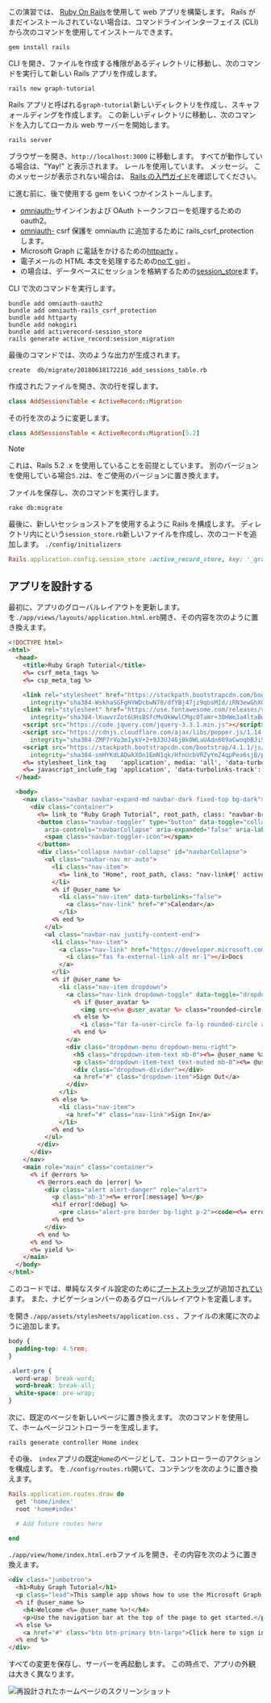<!-- markdownlint-disable MD002 MD041 -->

この演習では、 [Ruby On Rails](https://rubyonrails.org/)を使用して web アプリを構築します。 Rails がまだインストールされていない場合は、コマンドラインインターフェイス (CLI) から次のコマンドを使用してインストールできます。

```Shell
gem install rails
```

CLI を開き、ファイルを作成する権限があるディレクトリに移動し、次のコマンドを実行して新しい Rails アプリを作成します。

```Shell
rails new graph-tutorial
```

Rails アプリと呼ばれる`graph-tutorial`新しいディレクトリを作成し、スキャフォールディングを作成します。 この新しいディレクトリに移動し、次のコマンドを入力してローカル web サーバーを開始します。

```Shell
rails server
```

ブラウザーを開き、`http://localhost:3000` に移動します。 すべてが動作している場合は、"Yay!" と表示されます。 レールを使用しています。 メッセージ。 このメッセージが表示されない場合は、 [Rails の入門ガイド](http://guides.rubyonrails.org/)を確認してください。

に進む前に、後で使用する gem をいくつかインストールします。

- [omniauth-](https://github.com/omniauth/omniauth-oauth2)サインインおよび OAuth トークンフローを処理するための oauth2。
- [omniauth-](https://github.com/cookpad/omniauth-rails_csrf_protection) csrf 保護を omniauth に追加するために rails_csrf_protection します。
- Microsoft Graph に電話をかけるための[httparty](https://github.com/jnunemaker/httparty) 。
- 電子メールの HTML 本文を処理するための[noて giri](https://github.com/sparklemotion/nokogiri) 。
- の場合は、データベースにセッションを格納するための[session_store](https://github.com/rails/activerecord-session_store)ます。

CLI で次のコマンドを実行します。

```Shell
bundle add omniauth-oauth2
bundle add omniauth-rails_csrf_protection
bundle add httparty
bundle add nokogiri
bundle add activerecord-session_store
rails generate active_record:session_migration
```

最後のコマンドでは、次のような出力が生成されます。

```Shell
create  db/migrate/20180618172216_add_sessions_table.rb
```

作成されたファイルを開き、次の行を探します。

```ruby
class AddSessionsTable < ActiveRecord::Migration
```

その行を次のように変更します。

```ruby
class AddSessionsTable < ActiveRecord::Migration[5.2]
```

> [!NOTE]
> これは、Rails 5.2 .x を使用していることを前提としています。 別のバージョンを使用している場合`5.2`は、をご使用のバージョンに置き換えます。

ファイルを保存し、次のコマンドを実行します。

```Shell
rake db:migrate
```

最後に、新しいセッションストアを使用するように Rails を構成します。 ディレクトリ内にという`session_store.rb`新しいファイルを作成し、次のコードを追加します。 `./config/initializers`

```ruby
Rails.application.config.session_store :active_record_store, key: '_graph_app_session'
```

## <a name="design-the-app"></a>アプリを設計する

最初に、アプリのグローバルレイアウトを更新します。 を`./app/views/layouts/application.html.erb`開き、その内容を次のように置き換えます。

```html
<!DOCTYPE html>
<html>
  <head>
    <title>Ruby Graph Tutorial</title>
    <%= csrf_meta_tags %>
    <%= csp_meta_tag %>

    <link rel="stylesheet" href="https://stackpath.bootstrapcdn.com/bootstrap/4.1.1/css/bootstrap.min.css"
      integrity="sha384-WskhaSGFgHYWDcbwN70/dfYBj47jz9qbsMId/iRN3ewGhXQFZCSftd1LZCfmhktB" crossorigin="anonymous">
    <link rel="stylesheet" href="https://use.fontawesome.com/releases/v5.1.0/css/all.css"
      integrity="sha384-lKuwvrZot6UHsBSfcMvOkWwlCMgc0TaWr+30HWe3a4ltaBwTZhyTEggF5tJv8tbt" crossorigin="anonymous">
    <script src="https://code.jquery.com/jquery-3.3.1.min.js"></script>
    <script src="https://cdnjs.cloudflare.com/ajax/libs/popper.js/1.14.3/umd/popper.min.js"
      integrity="sha384-ZMP7rVo3mIykV+2+9J3UJ46jBk0WLaUAdn689aCwoqbBJiSnjAK/l8WvCWPIPm49" crossorigin="anonymous"></script>
    <script src="https://stackpath.bootstrapcdn.com/bootstrap/4.1.1/js/bootstrap.min.js"
      integrity="sha384-smHYKdLADwkXOn1EmN1qk/HfnUcbVRZyYmZ4qpPea6sjB/pTJ0euyQp0Mk8ck+5T" crossorigin="anonymous"></script>
    <%= stylesheet_link_tag    'application', media: 'all', 'data-turbolinks-track': 'reload' %>
    <%= javascript_include_tag 'application', 'data-turbolinks-track': 'reload' %>
  </head>

  <body>
    <nav class="navbar navbar-expand-md navbar-dark fixed-top bg-dark">
      <div class="container">
        <%= link_to "Ruby Graph Tutorial", root_path, class: "navbar-brand" %>
        <button class="navbar-toggler" type="button" data-toggle="collapse" data-target="#navbarCollapse"
          aria-controls="navbarCollapse" aria-expanded="false" aria-label="Toggle navigation">
          <span class="navbar-toggler-icon"></span>
        </button>
        <div class="collapse navbar-collapse" id="navbarCollapse">
          <ul class="navbar-nav mr-auto">
            <li class="nav-item">
              <%= link_to "Home", root_path, class: "nav-link#{' active' if controller.controller_name == 'home'}" %>
            </li>
            <% if @user_name %>
              <li class="nav-item" data-turbolinks="false">
                <a class="nav-link" href="#">Calendar</a>
              </li>
            <% end %>
          </ul>
          <ul class="navbar-nav justify-content-end">
            <li class="nav-item">
              <a class="nav-link" href="https://developer.microsoft.com/graph/docs/concepts/overview" target="_blank">
                <i class="fas fa-external-link-alt mr-1"></i>Docs
              </a>
            </li>
            <% if @user_name %>
              <li class="nav-item dropdown">
                <a class="nav-link dropdown-toggle" data-toggle="dropdown" href="#" role="button" aria-haspopup="true" aria-expanded="false">
                  <% if @user_avatar %>
                    <img src=<%= @user_avatar %> class="rounded-circle align-self-center mr-2" style="width: 32px;">
                  <% else %>
                    <i class="far fa-user-circle fa-lg rounded-circle align-self-center mr-2" style="width: 32px;"></i>
                  <% end %>
                </a>
                <div class="dropdown-menu dropdown-menu-right">
                  <h5 class="dropdown-item-text mb-0"><%= @user_name %></h5>
                  <p class="dropdown-item-text text-muted mb-0"><%= @user_email %></p>
                  <div class="dropdown-divider"></div>
                  <a href="#" class="dropdown-item">Sign Out</a>
                </div>
              </li>
            <% else %>
              <li class="nav-item">
                <a href="#" class="nav-link">Sign In</a>
              </li>
            <% end %>
          </ul>
        </div>
      </div>
    </nav>
    <main role="main" class="container">
      <% if @errors %>
        <% @errors.each do |error| %>
          <div class="alert alert-danger" role="alert">
            <p class="mb-3"><%= error[:message] %></p>
            <%if error[:debug] %>
              <pre class="alert-pre border bg-light p-2"><code><%= error[:debug] %></code></pre>
            <% end %>
          </div>
        <% end %>
      <% end %>
      <%= yield %>
    </main>
  </body>
</html>
```

このコードでは、単純なスタイル設定のために[ブートストラップ](http://getbootstrap.com/)が追加さ[れてい](https://fontawesome.com/)ます。 また、ナビゲーションバーのあるグローバルレイアウトを定義します。

を開き`./app/assets/stylesheets/application.css` 、ファイルの末尾に次のように追加します。

```css
body {
  padding-top: 4.5rem;
}

.alert-pre {
  word-wrap: break-word;
  word-break: break-all;
  white-space: pre-wrap;
}
```

次に、既定のページを新しいページに置き換えます。 次のコマンドを使用して、ホームページコントローラーを生成します。

```Shell
rails generate controller Home index
```

その後、 `index`アプリの既定`Home`のページとして、コントローラーのアクションを構成します。 を`./config/routes.rb`開いて、コンテンツを次のように置き換えます。

```ruby
Rails.application.routes.draw do
  get 'home/index'
  root 'home#index'

  # Add future routes here

end
```

`./app/view/home/index.html.erb`ファイルを開き、その内容を次のように置き換えます。

```html
<div class="jumbotron">
  <h1>Ruby Graph Tutorial</h1>
  <p class="lead">This sample app shows how to use the Microsoft Graph API to access Outlook and OneDrive data from Ruby</p>
  <% if @user_name %>
    <h4>Welcome <%= @user_name %>!</h4>
    <p>Use the navigation bar at the top of the page to get started.</p>
  <% else %>
    <a href="#" class="btn btn-primary btn-large">Click here to sign in</a>
  <% end %>
</div>
```

すべての変更を保存し、サーバーを再起動します。 この時点で、アプリの外観は大きく異なります。

![再設計されたホームページのスクリーンショット](./images/create-app-01.png)
